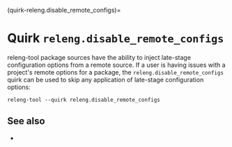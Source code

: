 (quirk-releng.disable_remote_configs)=
# Quirk `releng.disable_remote_configs`

releng-tool package sources have the ability to inject late-stage
configuration options from a remote source. If a user is having issues
with a project's remote options for a package, the
`releng.disable_remote_configs` quirk can be used to skip any application
of late-stage configuration options:
  
```
releng-tool --quirk releng.disable_remote_configs
```

## See also

- [](quirks)
